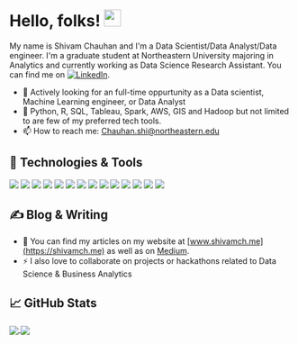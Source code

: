 # Hello, folks! <img src="https://raw.githubusercontent.com/MartinHeinz/MartinHeinz/master/wave.gif" width="30px">

My name is Shivam Chauhan and I'm a Data Scientist/Data Analyst/Data engineer. I'm a graduate student at Northeastern University majoring in Analytics and currently working as Data Science Research Assistant. You can find me on [![LinkedIn][3.2]][3].

- 🔭 Actively looking for an full-time oppurtunity as a Data scientist, Machine Learning engineer, or Data Analyst
- 🌱 Python, R, SQL, Tableau, Spark, AWS, GIS and Hadoop but not limited to are few of my preferred tech tools.
- 📫 How to reach me: Chauhan.shi@northeastern.edu

## 🔧 Technologies & Tools
![](https://img.shields.io/badge/Code-Python-informational?style=flat&logo=python&logoColor=white&color=2bbc8a)
![](https://img.shields.io/badge/Code-R-informational?style=flat&logo=R&logoColor=white&color=2bbc8a)
![](https://img.shields.io/badge/Tools-MySQL-informational?style=flat&logo=MySQL&logoColor=white&color=2bbc8a)
![](https://img.shields.io/badge/Shell-Bash-informational?style=flat&logo=gnu-bash&logoColor=white&color=2bbc8a)
![](https://img.shields.io/badge/OS-Linux-informational?style=flat&logo=linux&logoColor=white&color=2bbc8a)
![](https://img.shields.io/badge/Code-HTML-informational?style=flat&logo=HTML5&logoColor=white&color=2bbc8a)
![](https://img.shields.io/badge/Tools-Docker-informational?style=flat&logo=docker&logoColor=white&color=2bbc8a)
![](https://img.shields.io/badge/Cloud-AWS-informational?style=flat&logo=Amazon-AWS&logoColor=white&color=2bbc8a)
![](https://img.shields.io/badge/Code-PySpark-informational?style=flat&logo=Apache-spark&logoColor=white&color=2bbc8a)
![](https://img.shields.io/badge/Tools-Tableau-informational?style=flat&logo=Tableau&logoColor=white&color=2bbc8a)
![](https://img.shields.io/badge/Tools-Google_Analytics-informational?style=flat&logo=Google-Analytics&logoColor=white&color=2bbc8a)
![](https://img.shields.io/badge/Tools-Flask-informational?style=flat&logo=Flask&logoColor=white&color=2bbc8a)
![](https://img.shields.io/badge/Tools-QGIS-informational?style=flat&logo=Qgis&logoColor=white&color=2bbc8a)
![](https://img.shields.io/badge/IDE-Gitpod-informational?style=flat&logo=Gitpod&logoColor=white&color=2bbc8a)


## &#x270d; Blog & Writing

- 💬 You can find my articles on my website at [www.shivamch.me](https://shivamch.me) as well as on [Medium](https://medium.com/@shivam.chauhan21).
- ⚡ I also love to collaborate on projects or hackathons related to Data Science & Business Analytics 

## &#x1f4c8; GitHub Stats

<a href="https://github.com/Chauhanshi/Chauhanshi">
  <img align="center" src="https://github-readme-stats.vercel.app/api/top-langs/?username=Chauhanshi&hide=java,html,Css&title_color=ffffff&text_color=c9cacc&icon_color=2bbc8a&bg_color=1d1f21" />
</a>
<a href="https://github.com/Chauhanshi/Chauhanshi">
  <img align="center" src="https://github-readme-stats.vercel.app/api?username=Chauhanshi&show_icons=true&theme=dark&count_private=True" />


[3.2]: https://raw.githubusercontent.com/MartinHeinz/MartinHeinz/master/linkedin-3-16.png (LinkedIn icon without padding)

[3]: https://www.linkedin.com/in/chauhan-shivam/

